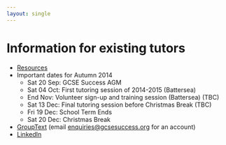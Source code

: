 ```yaml
---
layout: single
---
```


# Information for existing tutors

- [Resources](resources.html)
- Important dates for Autumn 2014
  - Sat 20 Sep: GCSE Success AGM
  - Sat 04 Oct: First tutoring session of 2014-2015 (Battersea)
  - End Nov: Volunteer sign-up and training session (Battersea) (TBC)
  - Sat 13 Dec: Final tutoring session before Christmas Break (TBC)
  - Fri 19 Dec: School Term Ends
  - Sat 20 Dec: Christmas Break
- [GroupText](http://grouptext.gcsesuccess.org/) (email <enquiries@gcsesuccess.org> for an account)
- [LinkedIn](https://www.linkedin.com/groups/GCSE-Success-4650328)
